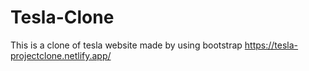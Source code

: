 # Tesla-Clone
This is a clone of tesla website made by using bootstrap
https://tesla-projectclone.netlify.app/
